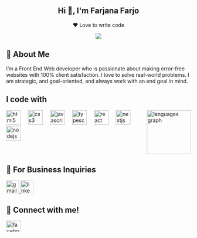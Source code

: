 
<h2 align="center"> Hi 👋, I'm Farjana Farjo</h2>
<p align="center">
  ❤️ Love to write code
</p>

<div align="center">
  <img src="https://i.ibb.co/6X5VJxK/ezgif-com-resize.gif"  />
</div>

<h2 align="left">🚀 About Me</h2>

<p>I’m a Front End Web developer who is passionate about making error-free websites with 100% client satisfaction. I love to solve real-world problems. I am strategic, and goal-oriented, and always work with an end goal in mind.</p>

<h2 align="left">I code with</h2>


<img align="right" src="https://github-readme-stats.vercel.app/api/top-langs?username=farjanafarjo10&locale=en&hide_title=false&layout=compact&card_width=320&langs_count=5&theme=dracula&hide_border=false" height="120" alt="languages graph"  />


<div align="left">
<img src="https://cdn.jsdelivr.net/gh/devicons/devicon/icons/html5/html5-original.svg" height="40" alt="html5 logo"  />
  <img width="12" />
  <img src="https://cdn.jsdelivr.net/gh/devicons/devicon/icons/css3/css3-original.svg" height="40" alt="css3 logo"  />
  <img width="12" />
  <img src="https://cdn.jsdelivr.net/gh/devicons/devicon/icons/javascript/javascript-original.svg" height="40" alt="javascript logo"  />
  <img width="12" />
  <img src="https://cdn.jsdelivr.net/gh/devicons/devicon/icons/typescript/typescript-original.svg" height="40" alt="typescript logo"  />
  <img width="12" />
  <img src="https://cdn.jsdelivr.net/gh/devicons/devicon/icons/react/react-original.svg" height="40" alt="react logo"  />
  <img width="12" />
  <img src="https://cdn.jsdelivr.net/gh/devicons/devicon/icons/nextjs/nextjs-original.svg" height="40" alt="nextjs logo"  />
  <img width="12" />
  <img src="https://cdn.jsdelivr.net/gh/devicons/devicon/icons/nodejs/nodejs-original.svg" height="40" alt="nodejs logo"  />
  <img width="12" />
</div>
<br clear="both">
<h2 align="left">📧 For Business Inquiries</h2>

<div align="left">
<a href="mailto:farjanafarjo10@gmail.com">
<img src="https://img.shields.io/static/v1?message=Gmail&logo=gmail&label=&color=D14836&logoColor=white&labelColor=&style=for-the-badge" height="35" alt="gmail logo"  />
</a>
<a href="#">
<img src="https://img.shields.io/static/v1?message=LinkedIn&logo=linkedin&label=&color=0077B5&logoColor=white&labelColor=&style=for-the-badge" height="35" alt="linkedin logo"  />
</a>
</div>

<h2 align="left">🏹 Connect with me!</h2>

<p align="left">
<a href="https://fb.com/farjanafarjo10" target="blank"><img align="center" src="https://raw.githubusercontent.com/rahuldkjain/github-profile-readme-generator/master/src/images/icons/Social/facebook.svg" alt="facebook/farjanafarjo10" height="30" width="40" /></a>
</p>



